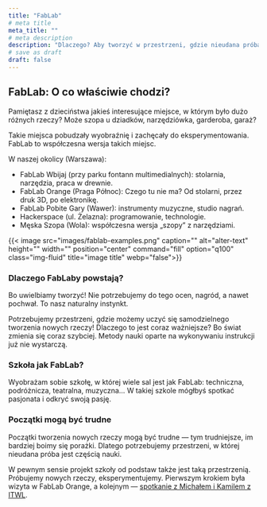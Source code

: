 ```yaml
---
title: "FabLab"
# meta title
meta_title: ""
# meta description
description: "Dlaczego? Aby tworzyć w przestrzeni, gdzie nieudana próba jest częścią nauki."
# save as draft
draft: false
---
```

## FabLab: O co właściwie chodzi? 

Pamiętasz z dzieciństwa jakieś interesujące miejsce, w którym było dużo różnych rzeczy? Może szopa u dziadków, narzędziówka, garderoba, garaż? 

Takie miejsca pobudzały wyobraźnię i zachęcały do eksperymentowania. FabLab to współczesna wersja takich miejsc.

W naszej okolicy (Warszawa): 

* FabLab Wbijaj (przy parku fontann multimedialnych): stolarnia, narzędzia, praca w drewnie.
* FabLab Orange (Praga Północ): Czego tu nie ma? Od stolarni, przez druk 3D, po elektronikę.
* FabLab Pobite Gary (Wawer): instrumenty muzyczne, studio nagrań.
* Hackerspace (ul. Żelazna): programowanie, technologie.
* Męska Szopa (Wola): współczesna wersja „szopy” z narzędziami.

{{< image src="images/fablab-examples.png" caption="" alt="alter-text" height="" width="" position="center" command="fill" option="q100" class="img-fluid" title="image title"  webp="false">}}

### Dlaczego FabLaby powstają? 

Bo uwielbiamy tworzyć! Nie potrzebujemy do tego ocen, nagród, a nawet pochwał. To nasz naturalny instynkt. 

Potrzebujemy przestrzeni, gdzie możemy uczyć się samodzielnego tworzenia nowych rzeczy! Dlaczego to jest coraz ważniejsze? Bo świat zmienia się coraz szybciej. Metody nauki oparte na wykonywaniu instrukcji już nie wystarczą.

### Szkoła jak FabLab? 
Wyobrażam sobie szkołę, w której wiele sal jest jak FabLab: techniczna, podróżnicza, teatralna, muzyczna… W takiej szkole mógłbyś spotkać pasjonata i odkryć swoją pasję.

### Początki mogą być trudne

Początki tworzenia nowych rzeczy mogą być trudne — tym trudniejsze, im bardziej boimy się porażki. Dlatego potrzebujemy przestrzeni, w której nieudana próba jest częścią nauki. 

W pewnym sensie projekt szkoły od podstaw także jest taką przestrzenią. Próbujemy nowych rzeczy, eksperymentujemy. Pierwszym krokiem była wizyta w FabLab Orange, a kolejnym — [spotkanie z Michałem i Kamilem z ITWL](/fablab/itwl).